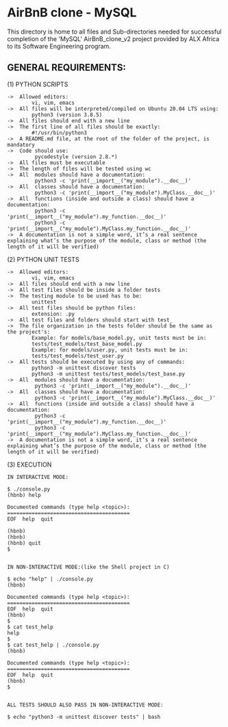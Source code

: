 # AirBnB clone - MySQL

This directory is home to all files and Sub-directories needed for successful completion of the 'MySQL' AirBnB_clone_v2 project provided by ALX Africa to its Software Engineering program.

## GENERAL REQUIREMENTS:

(1) PYTHON SCRIPTS

	->	Allowed editors:
		    vi, vim, emacs
	->	All files will be interpreted/compiled on Ubuntu 20.04 LTS using:
		    python3 (version 3.8.5)
	->	All files should end with a new line
	->	The first line of all files should be exactly:
		    #!/usr/bin/python3
	->	A README.md file, at the root of the folder of the project, is mandatory
	->	Code should use:
		     pycodestyle (version 2.8.*)
	->	All files must be executable
	->	The length of files will be tested using wc
	->	All  modules should have a documentation:
		     python3 -c 'print(__import__("my_module").__doc__)'
	->	All  classes should have a documentation:
		     python3 -c 'print(__import__("my_module").MyClass.__doc__)'
	->	All  functions (inside and outside a class) should have a documentation:
		     python3 -c 'print(__import__("my_module").my_function.__doc__)'
		     python3 -c 'print(__import__("my_module").MyClass.my_function.__doc__)'
	->	A documentation is not a simple word, it’s a real sentence explaining what’s the purpose of the module, class or method (the length of it will be verified)

(2) PYTHON UNIT TESTS

	->	Allowed editors:
		    vi, vim, emacs
	->	All files should end with a new line
	->	All test files should be inside a folder tests
	->	The testing module to be used has to be:
			unittest
	->	All test files should be python files:
			extension: .py
	->	All test files and folders should start with test_
	->	The file organization in the tests folder should be the same as the project's:
		    Example: for models/base_model.py, unit tests must be in:
			tests/test_models/test_base_model.py
		    Example: for models/user.py, unit tests must be in:
			tests/test_models/test_user.py
	->	All tests should be executed by using any of commands:
		    python3 -m unittest discover tests
		    python3 -m unittest tests/test_models/test_base.py
	->	All  modules should have a documentation:
		     python3 -c 'print(__import__("my_module").__doc__)'
	->	All  classes should have a documentation:
		     python3 -c 'print(__import__("my_module").MyClass.__doc__)'
	->	All  functions (inside and outside a class) should have a documentation:
		     python3 -c 'print(__import__("my_module").my_function.__doc__)'
		     python3 -c 'print(__import__("my_module").MyClass.my_function.__doc__)'
	->	A documentation is not a simple word, it’s a real sentence explaining what’s the purpose of the module, class or method (the length of it will be verified)

(3) EXECUTION

    IN INTERACTIVE MODE:

	$ ./console.py
	(hbnb) help

	Documented commands (type help <topic>):
	========================================
	EOF  help  quit

	(hbnb)
	(hbnb)
	(hbnb) quit
	$


    IN NON-INTERACTIVE MODE:(like the Shell project in C)

	$ echo "help" | ./console.py
	(hbnb)

	Documented commands (type help <topic>):
	========================================
	EOF  help  quit
	(hbnb)
	$
	$ cat test_help
	help
	$
	$ cat test_help | ./console.py
	(hbnb)

	Documented commands (type help <topic>):
	========================================
	EOF  help  quit
	(hbnb)
	$


    ALL TESTS SHOULD ALSO PASS IN NON-INTERACTIVE MODE:

	$ echo "python3 -m unittest discover tests" | bash
